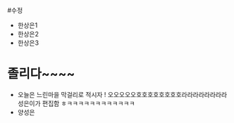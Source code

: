 #수정

- 한상은1
- 한상은2
- 한상은3

# 졸리다~~~~
- 오늘은 느린마을 막걸리로 적시자 !
오오오오오호호호호호호호호라라라라라라라라
성은이가 편집함 ㅎㅋㅋㅋㅋㅋㅋㅋㅋㅋㅋㅋㅋ
- 양성은
